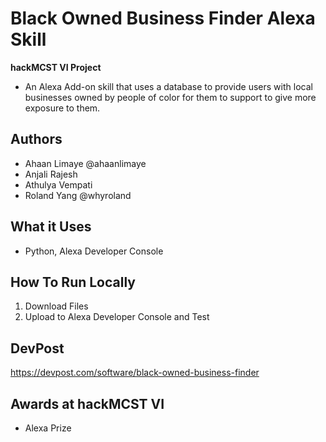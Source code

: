 # Black Owned Business Finder Alexa Skill

**hackMCST VI Project**
- An Alexa Add-on skill that uses a database to provide users with local businesses owned by people of color for them to support to give more exposure to them.

## Authors
- Ahaan Limaye @ahaanlimaye
- Anjali Rajesh
- Athulya Vempati
- Roland Yang @whyroland

## What it Uses
- Python, Alexa Developer Console

## How To Run Locally
1. Download Files
2. Upload to Alexa Developer Console and Test

## DevPost
https://devpost.com/software/black-owned-business-finder

## Awards at hackMCST VI
- Alexa Prize

